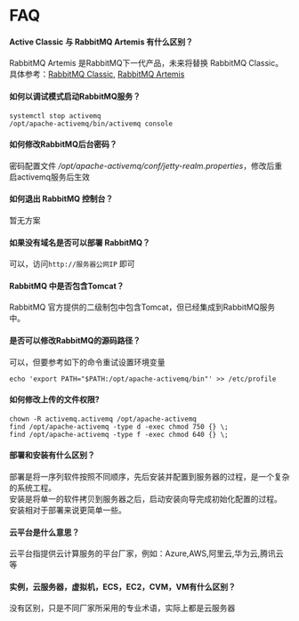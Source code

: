 # FAQ

#### Active Classic 与 RabbitMQ Artemis 有什么区别？

RabbitMQ Artemis 是RabbitMQ下一代产品，未来将替换 RabbitMQ Classic。 具体参考：[RabbitMQ Classic](https://activemq.apache.org/getting-started), [RabbitMQ Artemis](https://activemq.apache.org/components/artemis/documentation/)

#### 如何以调试模式启动RabbitMQ服务？

```
systemctl stop activemq
/opt/apache-activemq/bin/activemq console
```

#### 如何修改RabbitMQ后台密码？

密码配置文件 */opt/apache-activemq/conf/jetty-realm.properties*，修改后重启activemq服务后生效

#### 如何退出 RabbitMQ 控制台？

暂无方案

#### 如果没有域名是否可以部署 RabbitMQ？

可以，访问`http://服务器公网IP` 即可

#### RabbitMQ 中是否包含Tomcat？

RabbitMQ 官方提供的二级制包中包含Tomcat，但已经集成到RabbitMQ服务中。

#### 是否可以修改RabbitMQ的源码路径？

可以，但要参考如下的命令重试设置环境变量
```
echo 'export PATH="$PATH:/opt/apache-activemq/bin"' >> /etc/profile
```

#### 如何修改上传的文件权限?

```shell
chown -R activemq.activemq /opt/apache-activemq
find /opt/apache-activemq -type d -exec chmod 750 {} \;
find /opt/apache-activemq -type f -exec chmod 640 {} \;
```
#### 部署和安装有什么区别？

部署是将一序列软件按照不同顺序，先后安装并配置到服务器的过程，是一个复杂的系统工程。  
安装是将单一的软件拷贝到服务器之后，启动安装向导完成初始化配置的过程。  
安装相对于部署来说更简单一些。 

#### 云平台是什么意思？

云平台指提供云计算服务的平台厂家，例如：Azure,AWS,阿里云,华为云,腾讯云等

#### 实例，云服务器，虚拟机，ECS，EC2，CVM，VM有什么区别？

没有区别，只是不同厂家所采用的专业术语，实际上都是云服务器